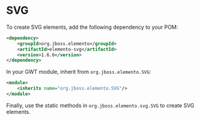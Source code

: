 # SVG

To create SVG elements, add the following dependency to your POM:

```xml
<dependency>
    <groupId>org.jboss.elemento</groupId>
    <artifactId>elemento-svg</artifactId>
    <version>1.6.6</version>
</dependency>
```

In your GWT module, inherit from `org.jboss.elemento.SVG`:

```xml
<module>
    <inherits name="org.jboss.elemento.SVG"/>
</module>
```

Finally, use the static methods in `org.jboss.elemento.svg.SVG` to create SVG elements.
